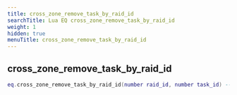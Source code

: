 ```yaml
---
title: cross_zone_remove_task_by_raid_id
searchTitle: Lua EQ cross_zone_remove_task_by_raid_id
weight: 1
hidden: true
menuTitle: cross_zone_remove_task_by_raid_id
---
```

## cross_zone_remove_task_by_raid_id
```lua
eq.cross_zone_remove_task_by_raid_id(number raid_id, number task_id) -- void
```